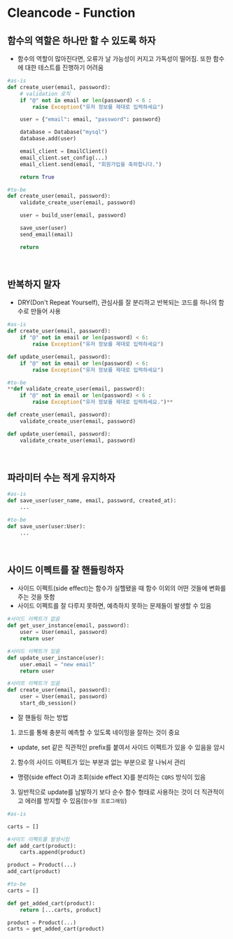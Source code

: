 # Cleancode - Function

## 함수의 역할은 하나만 할 수 있도록 하자
* 함수의 역할이 많아진다면, 오류가 날 가능성이 커지고 가독성이 떨어짐. 또한 함수에 대한 테스트를 진행하기 어려움

```python
#as-is
def create_user(email, password):
    # validation 로직
    if "@" not in email or len(password) < 6 :
        raise Exception("유저 정보를 제대로 입력하세요")

    user = {"email": email, "password": password}

    database = Database("mysql")
    database.add(user)

    email_client = EmailClient()
    email_client.set_config(...)
    email_client.send(email, "회원가입을 축하합니다.")

    return True

```

```python
#to-be
def create_user(email, password):
    validate_create_user(email, password)

    user = build_user(email, password)

    save_user(user)
    send_email(email)

    return    
```

<br/>

## 반복하지 말자
* DRY(Don't Repeat Yourself), 관심사를 잘 분리하고 반복되는 코드를 하나의 함수로 만들어 사용

```python
#as-is
def create_user(email, password):
    if "@" not in email or len(password) < 6: 
        raise Exception("유저 정보를 제대로 입력하세요")

def update_user(email, password):
    if "@" not in email or len(password) < 6:
        raise Exception("유저 정보를 제대로 입력하세요")
```

```python
#to-be
**def validate_create_user(email, password):
    if "@" not in email or len(password) < 6 :
        raise Exception("유저 정보를 제대로 입력하세요.")**

def create_user(email, password):
    validate_create_user(email, password)

def update_user(email, password):
    validate_create_user(email, password)
```

<br/>

## 파라미터 수는 적게 유지하자
```python
#as-is
def save_user(user_name, email, password, created_at):
    ...

#to-be
def save_user(user:User):
    ...
```

<br/>

## 사이드 이펙트를 잘 핸들링하자
* 사이드 이펙트(side effect)는 함수가 실핼됐을 때 함수 이외의 어떤 것들에 변화를 주는 것을 뜻함
* 사이드 이펙트를 잘 다루지 못하면, 예측하지 못하는 문제들이 발생할 수 있음

```python
#사이드 이펙트가 없음
def get_user_instance(email, password):
    user = User(email, password)
    return user

#사이드 이펙트가 있음
def update_user_instance(user):
    user.email = "new email"
    return user

#사이트 이펙트가 있음
def create_user(email, password):
    user = User(email, password)
    start_db_session()
```
* 잘 핸들링 하는 방법
1. 코드를 통해 충분히 예측할 수 있도록 네이밍을 잘하는 것이 중요
* update, set 같은 직관적인 prefix를 붙여서 사이드 이펙트가 있을 수 있음을 암시
2. 함수의 사이드 이펙트가 있는 부분과 없는 부분으로 잘 나눠서 관리
* 명령(side effect O)과 조회(side effect X)를 분리하는 `CQRS` 방식이 있음
3. 일반적으로 update를 남발하기 보다 순수 함수 형태로 사용하는 것이 더 직관적이고 에러를 방지할 수 있음(`함수형 프로그래밍`)

```python
#as-is

carts = []

#사이드 이펙트를 발생시킴
def add_cart(product):
    carts.append(product)

product = Product(...)
add_cart(product)
```

```python
#to-be
carts = []

def get_added_cart(product):
    return [...carts, product]

product = Product(...)
carts = get_added_cart(product)
```